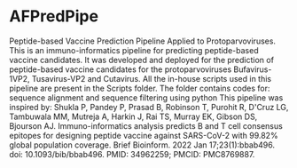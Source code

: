# AFPredPipe
Peptide-based Vaccine Prediction Pipeline Applied to Protoparvoviruses. 
This is an immuno-informatics pipeline for predicting peptide-based vaccine candidates. It was developed and deployed for the prediction of peptide-based vaccine candidates for the protoparvoviruses Bufavirus-1VP2, Tusavirus-VP2 and Cutavirus.
All the in-house scripts used in this pipeline are present in the Scripts folder. The folder contains codes for: sequence alignment and sequence filtering using python
This pipeline was inspired by: Shukla P, Pandey P, Prasad B, Robinson T, Purohit R, D'Cruz LG, Tambuwala MM, Mutreja A, Harkin J, Rai TS, Murray EK, Gibson DS, Bjourson AJ. Immuno-informatics analysis predicts B and T cell consensus epitopes for designing peptide vaccine against SARS-CoV-2 with 99.82% global population coverage. Brief Bioinform. 2022 Jan 17;23(1):bbab496. doi: 10.1093/bib/bbab496. PMID: 34962259; PMCID: PMC8769887.
